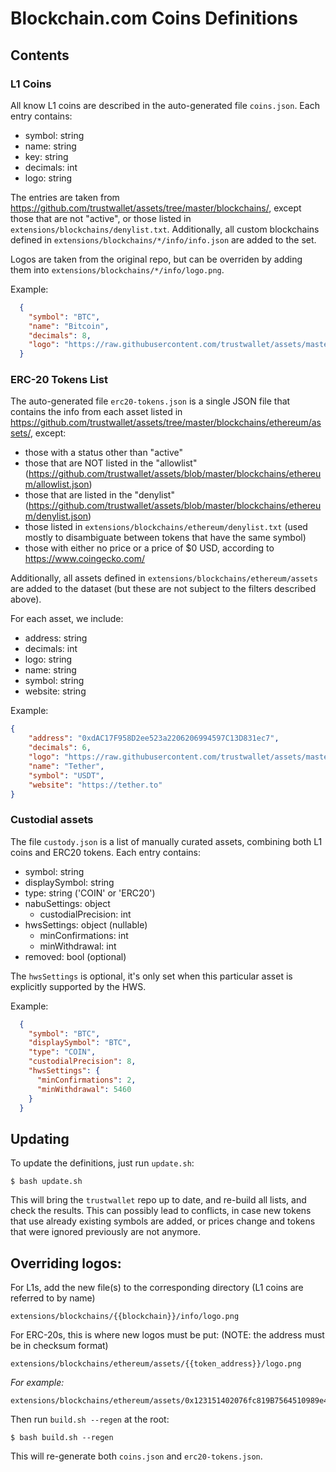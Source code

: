 # Blockchain.com Coins Definitions

## Contents

### L1 Coins

All know L1 coins are described in the auto-generated file `coins.json`. Each entry contains:

 - symbol: string
 - name: string
 - key: string
 - decimals: int
 - logo: string

The entries are taken from https://github.com/trustwallet/assets/tree/master/blockchains/, except those that are not "active", or those listed in `extensions/blockchains/denylist.txt`. Additionally, all custom blockchains defined in `extensions/blockchains/*/info/info.json` are added to the set.

Logos are taken from the original repo, but can be overriden by adding them into `extensions/blockchains/*/info/logo.png`.

Example: 

```json
  {
    "symbol": "BTC",
    "name": "Bitcoin",
    "decimals": 8,
    "logo": "https://raw.githubusercontent.com/trustwallet/assets/master/blockchains/bitcoin/info/logo.png"
  }
```

### ERC-20 Tokens List

The auto-generated file `erc20-tokens.json` is a single JSON file that contains the info from each asset listed in https://github.com/trustwallet/assets/tree/master/blockchains/ethereum/assets/, except:

 - those with a status other than "active"
 - those that are NOT listed in the "allowlist" (https://github.com/trustwallet/assets/blob/master/blockchains/ethereum/allowlist.json)
 - those that are listed in the "denylist" (https://github.com/trustwallet/assets/blob/master/blockchains/ethereum/denylist.json)
 - those listed in `extensions/blockchains/ethereum/denylist.txt` (used mostly to disambiguate between tokens that have the same symbol)
 - those with either no price or a price of $0 USD, according to https://www.coingecko.com/

Additionally, all assets defined in `extensions/blockchains/ethereum/assets` are added to the dataset (but these are not subject to the filters described above).

For each asset, we include:
 - address: string
 - decimals: int
 - logo: string
 - name: string
 - symbol: string
 - website: string

Example:

```json
{
    "address": "0xdAC17F958D2ee523a2206206994597C13D831ec7",
    "decimals": 6,
    "logo": "https://raw.githubusercontent.com/trustwallet/assets/master/blockchains/ethereum/assets/0xdAC17F958D2ee523a2206206994597C13D831ec7/logo.png",
    "name": "Tether",
    "symbol": "USDT",
    "website": "https://tether.to"
}
```

### Custodial assets

The file `custody.json` is a list of manually curated assets, combining both L1 coins and ERC20 tokens. Each entry contains:

 - symbol: string
 - displaySymbol: string
 - type: string ('COIN' or 'ERC20')
 - nabuSettings: object
    - custodialPrecision: int
 - hwsSettings: object (nullable)
    - minConfirmations: int
    - minWithdrawal: int
 - removed: bool (optional)

The `hwsSettings` is optional, it's only set when this particular asset is explicitly supported by the HWS.

Example:
```json
  {
    "symbol": "BTC",
    "displaySymbol": "BTC",
    "type": "COIN",
    "custodialPrecision": 8,
    "hwsSettings": {
      "minConfirmations": 2,
      "minWithdrawal": 5460
    }
  }
```

## Updating

To update the definitions, just run `update.sh`:

```
$ bash update.sh
```

This will bring the `trustwallet` repo up to date, and re-build all lists, and check the results. This can possibly lead to conflicts, in case new tokens that use already existing symbols are added, or prices change and tokens that were ignored previously are not anymore.

## Overriding logos:

For L1s, add the new file(s) to the corresponding directory (L1 coins are referred to by name)

```
extensions/blockchains/{{blockchain}}/info/logo.png
```

For ERC-20s, this is where new logos must be put: (NOTE: the address must be in checksum format)

```
extensions/blockchains/ethereum/assets/{{token_address}}/logo.png
```

_For example:_

```
extensions/blockchains/ethereum/assets/0x123151402076fc819B7564510989e475c9cD93CA/logo.png
```

Then run `build.sh --regen` at the root:

```
$ bash build.sh --regen
```

This will re-generate both `coins.json` and `erc20-tokens.json`.